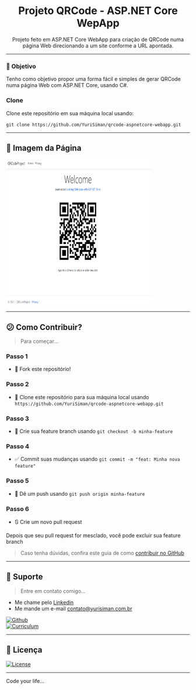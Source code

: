 <h1 align="center">Projeto QRCode - ASP.NET Core WepApp</h1>

<p align="center">Projeto feito em ASP.NET Core WebApp para criação de QRCode numa página Web direcionando a um site conforme a URL apontada.</p>

---

### :dart: Objetivo

Tenho como objetivo propor uma forma fácil e simples de gerar QRCode numa página Web com ASP.NET Core, usando C#.

### Clone

Clone este repositório em sua máquina local usando:

```
git clone https://github.com/YuriSiman/qrcode-aspnetcore-webapp.git
```

---

## :rocket: Imagem da Página

<img src="./readme-image/QRCode.png" width="400" height="400" />


---

## :confused: Como Contribuir?

> Para começar...

### Passo 1

* :fork_and_knife: Fork este repositório!

### Passo 2

* :dancers: Clone este repositório para sua máquina local usando `https://github.com/YuriSiman/qrcode-aspnetcore-webapp.git`

### Passo 3

* :trident: Crie sua feature branch usando `git checkout -b minha-feature`

### Passo 4

* :white_check_mark: Commit suas mudanças usando `git commit -m "feat: Minha nova feature"`

### Passo 5

* :pushpin: Dê um push usando `git push origin minha-feature`

### Passo 6

* :arrows_clockwise: Crie um novo pull request

Depois que seu pull request for mesclado, você pode excluir sua feature branch  

> Caso tenha dúvidas, confira este guia de como [contribuir no GitHub](https://github.com/firstcontributions/first-contributions)  

---

## :speech_balloon: Suporte

> Entre em contato comigo...  

* Me chame pelo [Linkedin](https://www.linkedin.com/in/yurisiman/)  
* Me mande um e-mail [contato@yurisiman.com.br](mailto:contato@yurisiman.com.br)  

[![Github](https://img.shields.io/badge/github-profile-%237159c1?style=for-the-badge&logo=github)](https://github.com/YuriSiman)  
[![Curriculum](https://img.shields.io/badge/site-curriculum-%23563D7C?style=for-the-badge&logo=bootstrap)](https://yurisiman.com.br)  

---

## :pencil: Licença

[![License](https://img.shields.io/badge/license-mit-%23A6CE39?style=for-the-badge&logo=github)](https://github.com/YuriSiman/qrcode-aspnetcore-webapp/blob/master/LICENSE)   

---

Code your life...


